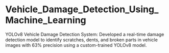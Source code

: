 # Vehicle_Damage_Detection_Using_Machine_Learning
YOLOv8 Vehicle Damage Detection System: Developed a real-time damage detection model to identify scratches, dents, and broken parts in vehicle images with 63% precision using a custom-trained YOLOv8 model.
